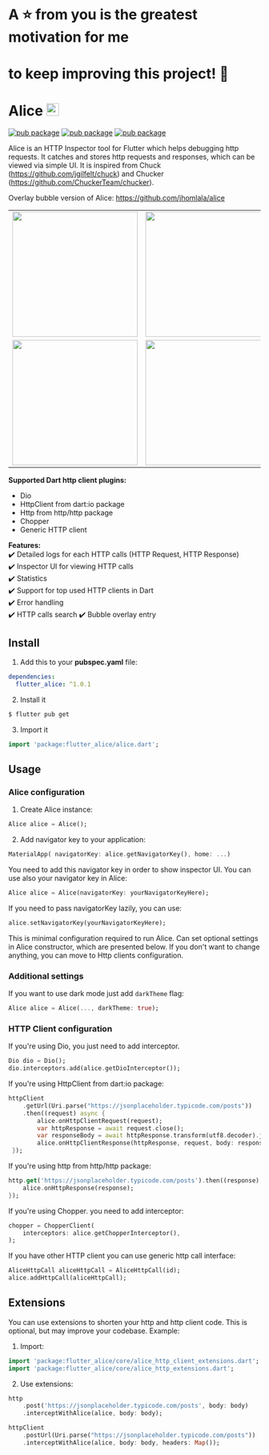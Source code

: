 # A ⭐ from you is the greatest motivation for me
# to keep improving this project! 💖
# Alice <img src="https://raw.githubusercontent.com/hautvfami/flutter-alice/main/media/logo.png" width="25px">

[![pub package](https://img.shields.io/pub/v/flutter_alice.svg)](https://pub.dev/packages/flutter_alice)
[![pub package](https://img.shields.io/github/license/hautvfami/flutter-alice.svg?style=flat)](https://github.com/hautvfami/flutter-alice)
[![pub package](https://img.shields.io/badge/platform-flutter-blue.svg)](https://github.com/hautvfami/flutter-alice)

Alice is an HTTP Inspector tool for Flutter which helps debugging http requests. 
It catches and stores http requests and responses, which can be viewed via simple UI. 
It is inspired from Chuck (https://github.com/jgilfelt/chuck) and Chucker (https://github.com/ChuckerTeam/chucker).


Overlay bubble version of Alice: https://github.com/jhomlala/alice

<table>
  <tr>
    <td>
		<img width="250px" src="https://raw.githubusercontent.com/hautvfami/flutter-alice/main/media/1.png">
    </td>
    <td>
       <img width="250px" src="https://raw.githubusercontent.com/hautvfami/flutter-alice/main/media/2.png">
    </td>
    <td>
       <img width="250px" src="https://raw.githubusercontent.com/hautvfami/flutter-alice/main/media/3.png">
    </td>
    <td>
       <img width="250px" src="https://raw.githubusercontent.com/hautvfami/flutter-alice/main/media/4.png">
    </td>
     <td>
       <img width="250px" src="https://raw.githubusercontent.com/hautvfami/flutter-alice/main/media/5.png">
    </td>
    <td>
       <img width="250px" src="https://raw.githubusercontent.com/hautvfami/flutter-alice/main/media/6.png">
    </td>
  </tr>
  <tr>
    <td>
	<img width="250px" src="https://raw.githubusercontent.com/hautvfami/flutter-alice/main/media/7.png">
    </td>
    <td>
       <img width="250px" src="https://raw.githubusercontent.com/hautvfami/flutter-alice/main/media/8.png">
    </td>
    <td>
       <img width="250px" src="https://raw.githubusercontent.com/hautvfami/flutter-alice/main/media/9.png">
    </td>
    <td>
       <img width="250px" src="https://raw.githubusercontent.com/hautvfami/flutter-alice/main/media/10.png">
    </td>
    <td>
       <img width="250px" src="https://raw.githubusercontent.com/hautvfami/flutter-alice/main/media/11.png">
    </td>
     <td>
       <img width="250px" src="https://raw.githubusercontent.com/hautvfami/flutter-alice/main/media/12.png">
    </td>
  </tr>

</table>

**Supported Dart http client plugins:**

- Dio
- HttpClient from dart:io package
- Http from http/http package
- Chopper
- Generic HTTP client

**Features:**  
✔️ Detailed logs for each HTTP calls (HTTP Request, HTTP Response)  
✔️ Inspector UI for viewing HTTP calls  
✔️ Statistics  
✔️ Support for top used HTTP clients in Dart  
✔️ Error handling  
✔️ HTTP calls search
✔️ Bubble overlay entry

## Install

1. Add this to your **pubspec.yaml** file:

```yaml
dependencies:
  flutter_alice: ^1.0.1
```

2. Install it

```bash
$ flutter pub get
```

3. Import it

```dart
import 'package:flutter_alice/alice.dart';
```

## Usage
### Alice configuration
1. Create Alice instance:

```dart
Alice alice = Alice();
```

2. Add navigator key to your application:

```dart
MaterialApp( navigatorKey: alice.getNavigatorKey(), home: ...)
```

You need to add this navigator key in order to show inspector UI.
You can use also your navigator key in Alice:

```dart
Alice alice = Alice(navigatorKey: yourNavigatorKeyHere);
```

If you need to pass navigatorKey lazily, you can use:
```dart
alice.setNavigatorKey(yourNavigatorKeyHere);
```
This is minimal configuration required to run Alice. Can set optional settings in Alice constructor, which are presented below. If you don't want to change anything, you can move to Http clients configuration.

### Additional settings
If you want to use dark mode just add `darkTheme` flag:

```dart
Alice alice = Alice(..., darkTheme: true);
```

### HTTP Client configuration
If you're using Dio, you just need to add interceptor.

```dart
Dio dio = Dio();
dio.interceptors.add(alice.getDioInterceptor());
```


If you're using HttpClient from dart:io package:

```dart
httpClient
	.getUrl(Uri.parse("https://jsonplaceholder.typicode.com/posts"))
	.then((request) async {
		alice.onHttpClientRequest(request);
		var httpResponse = await request.close();
		var responseBody = await httpResponse.transform(utf8.decoder).join();
		alice.onHttpClientResponse(httpResponse, request, body: responseBody);
 });
```

If you're using http from http/http package:

```dart
http.get('https://jsonplaceholder.typicode.com/posts').then((response) {
    alice.onHttpResponse(response);
});
```

If you're using Chopper. you need to add interceptor:

```dart
chopper = ChopperClient(
    interceptors: alice.getChopperInterceptor(),
);
```

If you have other HTTP client you can use generic http call interface:
```dart
AliceHttpCall aliceHttpCall = AliceHttpCall(id);
alice.addHttpCall(aliceHttpCall);
```

## Extensions
You can use extensions to shorten your http and http client code. This is optional, but may improve your codebase.
Example:
1. Import:
```dart
import 'package:flutter_alice/core/alice_http_client_extensions.dart';
import 'package:flutter_alice/core/alice_http_extensions.dart';
```

2. Use extensions:
```dart
http
    .post('https://jsonplaceholder.typicode.com/posts', body: body)
    .interceptWithAlice(alice, body: body);
```

```dart
httpClient
    .postUrl(Uri.parse("https://jsonplaceholder.typicode.com/posts"))
    .interceptWithAlice(alice, body: body, headers: Map());
```
